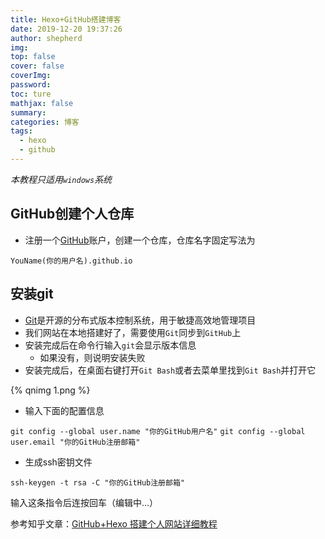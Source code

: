 ```yaml
---
title: Hexo+GitHub搭建博客
date: 2019-12-20 19:37:26
author: shepherd
img: 
top: false
cover: false
coverImg: 
password:
toc: ture
mathjax: false
summary: 
categories: 博客
tags:
  - hexo
  - github
---
```


*本教程只适用`windows`系统*

##  GitHub创建个人仓库 

- 注册一个[GitHub]( https://github.com/ )账户，创建一个仓库，仓库名字固定写法为

`YouName(你的用户名).github.io`

## 安装git

-  [Git]( https://git-scm.com/download/win )是开源的分布式版本控制系统，用于敏捷高效地管理项目 
-  我们网站在本地搭建好了，需要使用`Git`同步到`GitHub`上 
- 安装完成后在命令行输入`git`会显示版本信息
  - 如果没有，则说明安装失败
- 安装完成后，在桌面右键打开`Git Bash`或者去菜单里找到`Git Bash`并打开它

{% qnimg 1.png %}

- 输入下面的配置信息

`git config --global user.name "你的GitHub用户名"`
`git config --global user.email "你的GitHub注册邮箱"`

-  生成ssh密钥文件 

`ssh-keygen -t rsa -C "你的GitHub注册邮箱"`

输入这条指令后连按回车（编辑中...）



参考知乎文章：[GitHub+Hexo 搭建个人网站详细教程]( https://zhuanlan.zhihu.com/p/26625249?utm_source=com.tencent.tim&utm_medium=social&utm_oi=881261714933415936)
